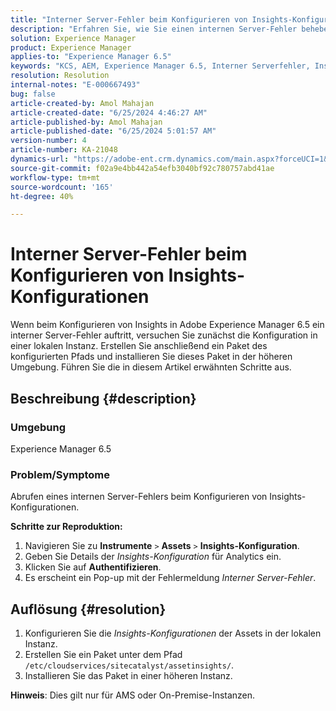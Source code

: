 ```yaml
---
title: "Interner Server-Fehler beim Konfigurieren von Insights-Konfigurationen"
description: "Erfahren Sie, wie Sie einen internen Server-Fehler beheben, wenn Sie versuchen, Insights-Konfigurationen in Adobe Experience Manager 6.5 zu konfigurieren."
solution: Experience Manager
product: Experience Manager
applies-to: "Experience Manager 6.5"
keywords: "KCS, AEM, Experience Manager 6.5, Interner Serverfehler, Insights-Konfigurationen"
resolution: Resolution
internal-notes: "E-000667493"
bug: false
article-created-by: Amol Mahajan
article-created-date: "6/25/2024 4:46:27 AM"
article-published-by: Amol Mahajan
article-published-date: "6/25/2024 5:01:57 AM"
version-number: 4
article-number: KA-21048
dynamics-url: "https://adobe-ent.crm.dynamics.com/main.aspx?forceUCI=1&pagetype=entityrecord&etn=knowledgearticle&id=9b3698de-ad32-ef11-840a-6045bd06eea5"
source-git-commit: f02a9e4bb442a54efb3040bf92c780757abd41ae
workflow-type: tm+mt
source-wordcount: '165'
ht-degree: 40%

---
```


# Interner Server-Fehler beim Konfigurieren von Insights-Konfigurationen


Wenn beim Konfigurieren von Insights in Adobe Experience Manager 6.5 ein interner Server-Fehler auftritt, versuchen Sie zunächst die Konfiguration in einer lokalen Instanz. Erstellen Sie anschließend ein Paket des konfigurierten Pfads und installieren Sie dieses Paket in der höheren Umgebung. Führen Sie die in diesem Artikel erwähnten Schritte aus.



## Beschreibung {#description}


### <b>Umgebung</b>

Experience Manager 6.5



### <b>Problem/Symptome</b>

Abrufen eines internen Server-Fehlers beim Konfigurieren von Insights-Konfigurationen.

<b>Schritte zur Reproduktion:</b>

1. Navigieren Sie zu <b>Instrumente</b> `>`  <b>Assets</b> `>`  <b>Insights-Konfiguration</b>.
2. Geben Sie Details der *Insights-Konfiguration* für Analytics ein.
3. Klicken Sie auf <b>Authentifizieren</b>.
4. Es erscheint ein Pop-up mit der Fehlermeldung *Interner Server-Fehler*.



## Auflösung {#resolution}


1. Konfigurieren Sie die *Insights-Konfigurationen* der Assets in der lokalen Instanz.
2. Erstellen Sie ein Paket unter dem Pfad `/etc/cloudservices/sitecatalyst/assetinsights/`.
3. Installieren Sie das Paket in einer höheren Instanz.


<b>Hinweis</b>: Dies gilt nur für AMS oder On-Premise-Instanzen.
